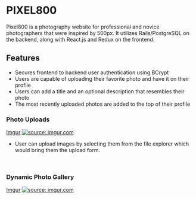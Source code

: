 # PIXEL800

Pixel800 is a photography website for professional and novice photographers that were inspired by 500px. It utilizes Rails/PostgreSQL on the backend, along with React.js and Redux on the frontend.


## Features

- Secures frontend to backend user authentication using BCrypt
- Users are capable of uploading their favorite photo and have it on their profile
- Users can add a title and an optional description that resembles their photo
- The most recently uploaded photos are added to the top of their profile


### Photo Uploads 

[Imgur](https://i.imgur.com/cM3ueo0.png)
<a href="https://imgur.com/cM3ueo0"><img src="https://i.imgur.com/cM3ueo0.png" title="source: imgur.com" /></a>

- User can upload images by selecting them from the file explorer which would bring them the upload form.

</br>

### Dynamic Photo Gallery 

[Imgur](https://i.imgur.com/rHbf0Ou.png)
<a href="https://imgur.com/rHbf0Ou"><img src="https://i.imgur.com/rHbf0Ou.png" title="source: imgur.com" /></a>

